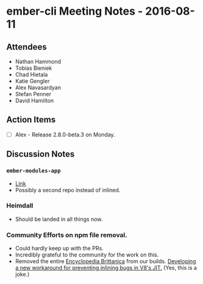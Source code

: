 # ember-cli Meeting Notes - 2016-08-11

## Attendees

- Nathan Hammond
- Tobias Bieniek
- Chad Hietala
- Katie Gengler
- Alex Navasardyan
- Stefan Penner
- David Hamilton

## Action Items

- [ ] Alex - Release 2.8.0-beta.3 on Monday.

## Discussion Notes

### `ember-modules-app`

- [Link](https://github.com/ember-cli/rfcs/issues/64)
- Possibly a second repo instead of inlined.

### Heimdall

- Should be landed in all things now.

### Community Efforts on npm file removal.

- Could hardly keep up with the PRs.
- Incredibly grateful to the community for the work on this.
- Removed the entire [Encyclopedia Brittanica](https://medium.com/friendship-dot-js/i-peeked-into-my-node-modules-directory-and-you-wont-believe-what-happened-next-b89f63d21558) from our builds. [Developing a new workaround for preventing inlining bugs in V8's JIT.](https://github.com/emberjs/ember.js/issues/13071#issuecomment-195779193) (Yes, this is a joke.)